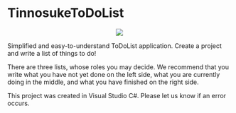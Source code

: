# TinnosukeToDoList
<p align="center">
  <img src="https://TINNOSUKE_TODO_LIST.png" />
</p>
Simplified and easy-to-understand ToDoList application.
Create a project and write a list of things to do!

There are three lists, whose roles you may decide. We recommend that you write what you have not yet done on the left side, what you are currently doing in the middle, and what you have finished on the right side.

This project was created in Visual Studio C#.
Please let us know if an error occurs.
